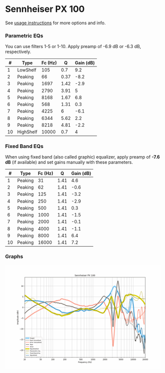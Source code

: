 # Sennheiser PX 100
See [usage instructions](https://github.com/jaakkopasanen/AutoEq#usage) for more options and info.

### Parametric EQs
You can use filters 1-5 or 1-10. Apply preamp of -6.9 dB or -6.3 dB, respectively.

|   # | Type      |   Fc (Hz) |    Q |   Gain (dB) |
|-----|-----------|-----------|------|-------------|
|   1 | LowShelf  |       105 | 0.7  |         9.2 |
|   2 | Peaking   |        66 | 0.37 |        -8.2 |
|   3 | Peaking   |      1697 | 1.42 |        -2.9 |
|   4 | Peaking   |      2790 | 3.91 |         5   |
|   5 | Peaking   |      8168 | 1.67 |         6.8 |
|   6 | Peaking   |       568 | 1.31 |         0.3 |
|   7 | Peaking   |      4225 | 6    |        -6.1 |
|   8 | Peaking   |      6344 | 5.62 |         2.2 |
|   9 | Peaking   |      8218 | 4.81 |        -2.2 |
|  10 | HighShelf |     10000 | 0.7  |         4   |

### Fixed Band EQs
When using fixed band (also called graphic) equalizer, apply preamp of **-7.6 dB** (if available) and set gains manually with these parameters.

|   # | Type    |   Fc (Hz) |    Q |   Gain (dB) |
|-----|---------|-----------|------|-------------|
|   1 | Peaking |        31 | 1.41 |         4.6 |
|   2 | Peaking |        62 | 1.41 |        -0.6 |
|   3 | Peaking |       125 | 1.41 |        -3.2 |
|   4 | Peaking |       250 | 1.41 |        -2.9 |
|   5 | Peaking |       500 | 1.41 |         0.3 |
|   6 | Peaking |      1000 | 1.41 |        -1.5 |
|   7 | Peaking |      2000 | 1.41 |        -0.1 |
|   8 | Peaking |      4000 | 1.41 |        -1.1 |
|   9 | Peaking |      8000 | 1.41 |         6.4 |
|  10 | Peaking |     16000 | 1.41 |         7.2 |

### Graphs
![](./Sennheiser%20PX%20100.png)
